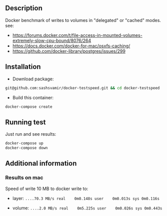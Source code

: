 ## Description

Docker benchmark of writes to volumes in "delegated" or "cached" modes.
see:
- https://forums.docker.com/t/file-access-in-mounted-volumes-extremely-slow-cpu-bound/8076/264
- https://docs.docker.com/docker-for-mac/osxfs-caching/
- https://github.com/docker-library/postgres/issues/299


## Installation

- Download package:
```sh
git@github.com:sashsvamir/docker-testspeed.git && cd docker-testspeed
```

- Build this container:
```sh
docker-compose create
```


## Running test

Just run and see results:
```sh
docker-compose up
docker-compose down
```



## Additional information

### Results on mac

Speed of write 10 MB to docker write to:
- layer:
`
....70.3 MB/s
real	0m0.148s
user	0m0.013s
sys	0m0.116s
`

- volume:
`
....2.0 MB/s
real	0m5.225s
user	0m0.026s
sys	0m0.443s
`




